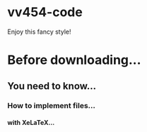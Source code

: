 # vv454-code
Enjoy this fancy style!
# Before downloading...
## You need to know...
### How to implement files...
#### with XeLaTeX...
